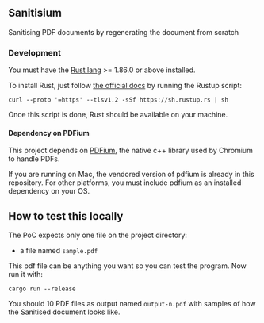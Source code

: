 ## Sanitisium

Sanitising PDF documents by regenerating the document from scratch

### Development

You must have the [Rust lang](https://www.rust-lang.org/) >= 1.86.0 or above installed.

To install Rust, just follow [the official docs](https://www.rust-lang.org/tools/install) by running the Rustup script:

```shell
curl --proto '=https' --tlsv1.2 -sSf https://sh.rustup.rs | sh
```

Once this script is done, Rust should be available on your machine.

#### Dependency on PDFium

This project depends on [PDFium](https://github.com/bblanchon/pdfium-binaries), the native c++ library used by Chromium to handle PDFs.

If you are running on Mac, the vendored version of pdfium is already in this repository.
For other platforms, you must include pdfium as an installed dependency on your OS.

## How to test this locally

The PoC expects only one file on the project directory:

- a file named `sample.pdf`

This pdf file can be anything you want so you can test the program. Now run it with:

```shell
cargo run --release
```

You should 10 PDF files as output named `output-n.pdf` with samples of how the Sanitised document looks like.
